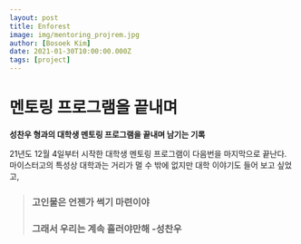 ```yaml
---
layout: post
title: Enforest
image: img/mentoring_projrem.jpg
author: [Bosoek Kim]
date: 2021-01-30T10:00:00.000Z
tags: [project]
---
```


# 멘토링 프로그램을 끝내며
__성찬우 형과의 대학생 멘토링 프로그램을 끝내며 남기는 기록__

21년도 12월 4일부터 시작한 대학생 멘토링 프로그램이 다음번을 마지막으로 끝난다. 마이스터고의 특성상 대학과는 거리가 멀 수 밖에 없지만 대학 이야기도 들어 보고 싶었고, 

>### 고인물은 언젠가 썩기 마련이야 
>### 그래서 우리는 계속 흘러야만해 -성찬우
